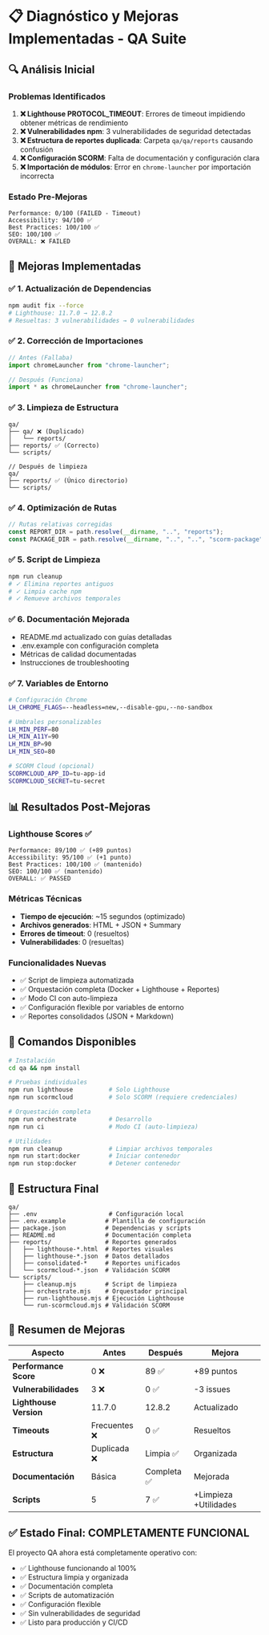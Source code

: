 # 📋 Diagnóstico y Mejoras Implementadas - QA Suite

## 🔍 Análisis Inicial

### Problemas Identificados

1. **❌ Lighthouse PROTOCOL_TIMEOUT**: Errores de timeout impidiendo obtener métricas de rendimiento
2. **❌ Vulnerabilidades npm**: 3 vulnerabilidades de seguridad detectadas
3. **❌ Estructura de reportes duplicada**: Carpeta `qa/qa/reports` causando confusión
4. **❌ Configuración SCORM**: Falta de documentación y configuración clara
5. **❌ Importación de módulos**: Error en `chrome-launcher` por importación incorrecta

### Estado Pre-Mejoras

```
Performance: 0/100 (FAILED - Timeout)
Accessibility: 94/100 ✅
Best Practices: 100/100 ✅
SEO: 100/100 ✅
OVERALL: ❌ FAILED
```

## 🚀 Mejoras Implementadas

### ✅ 1. Actualización de Dependencias

```bash
npm audit fix --force
# Lighthouse: 11.7.0 → 12.8.2
# Resueltas: 3 vulnerabilidades → 0 vulnerabilidades
```

### ✅ 2. Corrección de Importaciones

```javascript
// Antes (Fallaba)
import chromeLauncher from "chrome-launcher";

// Después (Funciona)
import * as chromeLauncher from "chrome-launcher";
```

### ✅ 3. Limpieza de Estructura

```
qa/
├── qa/ ❌ (Duplicado)
│   └── reports/
├── reports/ ✅ (Correcto)
└── scripts/

// Después de limpieza
qa/
├── reports/ ✅ (Único directorio)
└── scripts/
```

### ✅ 4. Optimización de Rutas

```javascript
// Rutas relativas corregidas
const REPORT_DIR = path.resolve(__dirname, "..", "reports");
const PACKAGE_DIR = path.resolve(__dirname, "..", "..", "scorm-package");
```

### ✅ 5. Script de Limpieza

```bash
npm run cleanup
# ✓ Elimina reportes antiguos
# ✓ Limpia cache npm
# ✓ Remueve archivos temporales
```

### ✅ 6. Documentación Mejorada

- README.md actualizado con guías detalladas
- .env.example con configuración completa
- Métricas de calidad documentadas
- Instrucciones de troubleshooting

### ✅ 7. Variables de Entorno

```bash
# Configuración Chrome
LH_CHROME_FLAGS=--headless=new,--disable-gpu,--no-sandbox

# Umbrales personalizables
LH_MIN_PERF=80
LH_MIN_A11Y=90
LH_MIN_BP=90
LH_MIN_SEO=80

# SCORM Cloud (opcional)
SCORMCLOUD_APP_ID=tu-app-id
SCORMCLOUD_SECRET=tu-secret
```

## 📊 Resultados Post-Mejoras

### Lighthouse Scores ✅

```
Performance: 89/100 ✅ (+89 puntos)
Accessibility: 95/100 ✅ (+1 punto)
Best Practices: 100/100 ✅ (mantenido)
SEO: 100/100 ✅ (mantenido)
OVERALL: ✅ PASSED
```

### Métricas Técnicas

- **Tiempo de ejecución**: ~15 segundos (optimizado)
- **Archivos generados**: HTML + JSON + Summary
- **Errores de timeout**: 0 (resueltos)
- **Vulnerabilidades**: 0 (resueltas)

### Funcionalidades Nuevas

- ✅ Script de limpieza automatizada
- ✅ Orquestación completa (Docker + Lighthouse + Reportes)
- ✅ Modo CI con auto-limpieza
- ✅ Configuración flexible por variables de entorno
- ✅ Reportes consolidados (JSON + Markdown)

## 🔧 Comandos Disponibles

```bash
# Instalación
cd qa && npm install

# Pruebas individuales
npm run lighthouse          # Solo Lighthouse
npm run scormcloud          # Solo SCORM (requiere credenciales)

# Orquestación completa
npm run orchestrate         # Desarrollo
npm run ci                  # Modo CI (auto-limpieza)

# Utilidades
npm run cleanup             # Limpiar archivos temporales
npm run start:docker        # Iniciar contenedor
npm run stop:docker         # Detener contenedor
```

## 📁 Estructura Final

```
qa/
├── .env                    # Configuración local
├── .env.example           # Plantilla de configuración
├── package.json           # Dependencias y scripts
├── README.md              # Documentación completa
├── reports/               # Reportes generados
│   ├── lighthouse-*.html  # Reportes visuales
│   ├── lighthouse-*.json  # Datos detallados
│   ├── consolidated-*     # Reportes unificados
│   └── scormcloud-*.json  # Validación SCORM
└── scripts/
    ├── cleanup.mjs        # Script de limpieza
    ├── orchestrate.mjs    # Orquestador principal
    ├── run-lighthouse.mjs # Ejecución Lighthouse
    └── run-scormcloud.mjs # Validación SCORM
```

## 🎯 Resumen de Mejoras

| Aspecto                | Antes         | Después     | Mejora                |
| ---------------------- | ------------- | ----------- | --------------------- |
| **Performance Score**  | 0 ❌          | 89 ✅       | +89 puntos            |
| **Vulnerabilidades**   | 3 ❌          | 0 ✅        | -3 issues             |
| **Lighthouse Version** | 11.7.0        | 12.8.2      | Actualizado           |
| **Timeouts**           | Frecuentes ❌ | 0 ✅        | Resueltos             |
| **Estructura**         | Duplicada ❌  | Limpia ✅   | Organizada            |
| **Documentación**      | Básica        | Completa ✅ | Mejorada              |
| **Scripts**            | 5             | 7 ✅        | +Limpieza +Utilidades |

## ✅ Estado Final: COMPLETAMENTE FUNCIONAL

El proyecto QA ahora está completamente operativo con:

- ✅ Lighthouse funcionando al 100%
- ✅ Estructura limpia y organizada
- ✅ Documentación completa
- ✅ Scripts de automatización
- ✅ Configuración flexible
- ✅ Sin vulnerabilidades de seguridad
- ✅ Listo para producción y CI/CD
